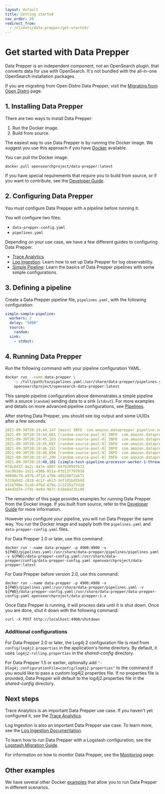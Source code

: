 ```yaml
---
layout: default
title: Getting started
nav_order: 20
redirect_from:
  - /clients/data-prepper/get-started/
---
```


# Get started with Data Prepper

Data Prepper is an independent component, not an OpenSearch plugin, that converts data for use with OpenSearch. It's not bundled with the all-in-one OpenSearch installation packages.

If you are migrating from Open Distro Data Prepper, visit the [Migrating from Open Distro]({{site.url}}{{site.baseurl}}/data-prepper/migrate-open-distro/) page. 

## 1. Installing Data Prepper

There are two ways to install Data Prepper:

1. Run the Docker image.
2. Build from source.

The easiest way to use Data Prepper is by running the Docker image. We suggest
you use this approach if you have [Docker](https://www.docker.com) available.

You can pull the Docker image:

```
docker pull opensearchproject/data-prepper:latest
```

If you have special requirements that require you to build from source, or if you
want to contribute, see the [Developer Guide](https://github.com/opensearch-project/data-prepper/blob/main/docs/developer_guide.md).

## 2. Configuring Data Prepper

You must configure Data Prepper with a pipeline before running it.

You will configure two files:

* `data-prepper-config.yaml`
* `pipelines.yaml`

Depending on your use case, we have a few different guides to configuring Data Prepper.
* [Trace Analytics](https://github.com/opensearch-project/data-prepper/blob/main/docs/trace_analytics.md)
* [Log Ingestion](https://github.com/opensearch-project/data-prepper/blob/main/docs/log_analytics.md): Learn how to set up Data Prepper for log observability.
* [Simple Pipeline](https://github.com/opensearch-project/data-prepper/blob/main/docs/simple_pipelines.md): Learn the basics of Data Prepper pipelines with some simple configurations.

## 3. Defining a pipeline

Create a Data Prepper pipeline file, `pipelines.yaml`, with the following configuration:

```yml
simple-sample-pipeline:
  workers: 2
  delay: "5000"
  source:
    random:
  sink:
    - stdout:
```

## 4. Running Data Prepper

Run the following command with your pipeline configuration YAML.

```bash
docker run --name data-prepper \
    -v /full/path/to/pipelines.yaml:/usr/share/data-prepper/pipelines.yaml \
    opensearchproject/opensearch-data-prepper:latest
```

This sample pipeline configuration above demonstrates a simple pipeline with a source (`random`) sending data to a sink (`stdout`). For more examples and details on more advanced pipeline configurations, see [Pipelines]({{site.url}}{{site.baseurl}}/data-prepper/pipelines).

After starting Data Prepper, you should see log output and some UUIDs after a few seconds:

```yml
2021-09-30T20:19:44,147 [main] INFO  com.amazon.dataprepper.pipeline.server.DataPrepperServer - Data Prepper server running at :4900
2021-09-30T20:19:44,681 [random-source-pool-0] INFO  com.amazon.dataprepper.plugins.source.RandomStringSource - Writing to buffer
2021-09-30T20:19:45,183 [random-source-pool-0] INFO  com.amazon.dataprepper.plugins.source.RandomStringSource - Writing to buffer
2021-09-30T20:19:45,687 [random-source-pool-0] INFO  com.amazon.dataprepper.plugins.source.RandomStringSource - Writing to buffer
2021-09-30T20:19:46,191 [random-source-pool-0] INFO  com.amazon.dataprepper.plugins.source.RandomStringSource - Writing to buffer
2021-09-30T20:19:46,694 [random-source-pool-0] INFO  com.amazon.dataprepper.plugins.source.RandomStringSource - Writing to buffer
2021-09-30T20:19:47,200 [random-source-pool-0] INFO  com.amazon.dataprepper.plugins.source.RandomStringSource - Writing to buffer
2021-09-30T20:19:49,181 [simple-test-pipeline-processor-worker-1-thread-1] INFO  com.amazon.dataprepper.pipeline.ProcessWorker -  simple-test-pipeline Worker: Processing 6 records from buffer
07dc0d37-da2c-447e-a8df-64792095fb72
5ac9b10a-1d21-4306-851a-6fb12f797010
99040c79-e97b-4f1d-a70b-409286f2a671
5319a842-c028-4c17-a613-3ef101bd2bdd
e51e700e-5cab-4f6d-879a-1c3235a77d18
b4ed2d7e-cf9c-4e9d-967c-b18e8af35c90
```
The remainder of this page provides examples for running Data Prepper from the Docker image. If you
built from source, refer to the [Developer Guide](https://github.com/opensearch-project/data-prepper/blob/main/docs/developer_guide.md) for more information.

However you configure your pipeline, you will run Data Prepper the same way. You run the Docker
image and supply both the `pipelines.yaml` and `data-prepper-config.yaml` files.

For Data Prepper 2.0 or later, use this command:

```
docker run --name data-prepper -p 4900:4900 -v ${PWD}/pipelines.yaml:/usr/share/data-prepper/pipelines/pipelines.yaml -v ${PWD}/data-prepper-config.yaml:/usr/share/data-prepper/config/data-prepper-config.yaml opensearchproject/data-prepper:latest
```

For Data Prepper before version 2.0, use this command:

```
docker run --name data-prepper -p 4900:4900 -v ${PWD}/pipelines.yaml:/usr/share/data-prepper/pipelines.yaml -v ${PWD}/data-prepper-config.yaml:/usr/share/data-prepper/data-prepper-config.yaml opensearchproject/data-prepper:1.x
```

Once Data Prepper is running, it will process data until it is shut down. Once you are done, shut it down with the following command:

```
curl -X POST http://localhost:4900/shutdown
```

### Additional configurations

For Data Prepper 2.0 or later, the Log4j 2 configuration file is read from `config/log4j2.properties` in the application's home directory. 
By default, it uses `log4j2-rolling.properties` in the *shared-config* directory.

For Data Prepper 1.5 or earlier, optionally add `"-Dlog4j.configurationFile=config/log4j2.properties"` to the command if you would 
like to pass a custom log4j2 properties file. If no properties file is provided, Data Prepper will default to the log4j2.properties file in the *shared-config* directory.

## Next steps

Trace Analytics is an important Data Prepper use case. If you haven't yet configured it,
see the [Trace Analytics](https://github.com/opensearch-project/data-prepper/blob/main/docs/trace_analytics.md).

Log Ingestion is also an important Data Prepper use case. To learn more, see the [Log Ingestion Documentation](https://github.com/opensearch-project/data-prepper/blob/main/docs/log_analytics.md).

To learn how to run Data Prepper with a Logstash configuration, see the [Logstash Migration Guide]({{site.url}}{{site.baseurl}}/data-prepper/configure-logstash-data-prepper/).

For information on how to monitor Data Prepper, see the [Monitoring](https://github.com/opensearch-project/data-prepper/blob/main/docs/monitoring.md) page.

## Other examples

We have several other Docker [examples](https://github.com/opensearch-project/data-prepper/tree/main/examples/)
that allow you to run Data Prepper in different scenarios.
